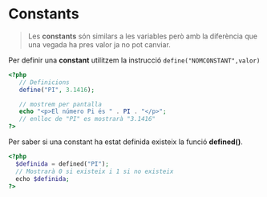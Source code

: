<!-- notoc -->

# Constants

> Les **constants** són similars a les variables però amb la diferència que una vegada ha pres valor ja no pot canviar.

Per definir una **constant** utilitzem la instrucció  `define("NOMCONSTANT",valor)`

```php
<?php
   // Definicions
   define("PI", 3.1416);

   // mostrem per pantalla
   echo "<p>El número Pi és " . PI . "</p>";  
   // enlloc de "PI" es mostrarà "3.1416"
?>
```

Per saber si una constant ha estat definida existeix la funció **defined()**.

```php
<?php
  $definida = defined("PI");
  // Mostrarà 0 si existeix i 1 si no existeix
  echo $definida;
?>
```







